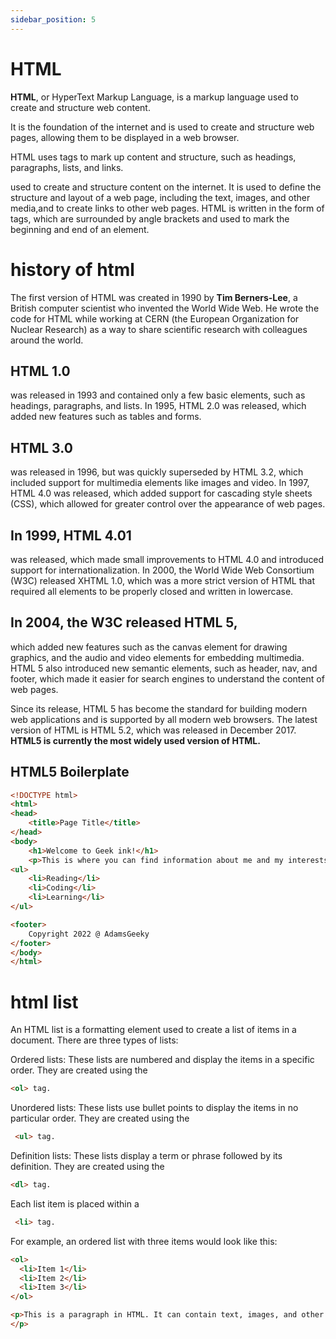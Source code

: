 ```yaml
---
sidebar_position: 5
---
```


# HTML 

**HTML**, or HyperText Markup Language, is a markup language used to create and structure web content. 

It is the foundation of the internet and is used to create and structure web pages, allowing them to be displayed in a web browser. 

HTML uses tags to mark up content and structure, such as headings, paragraphs, lists, and links. 

used to create and structure content on the internet. It is used to define the structure and layout of a web page, including the text, images, and other media,and to create links to other web pages.
HTML is written in the form of tags, which are surrounded by angle brackets and used 
to mark the beginning and end of an element. 

# history of html
The first version of HTML was created in 1990 by **Tim Berners-Lee**, a British computer scientist who invented the World Wide Web. He wrote the code for HTML while working at CERN (the European Organization for Nuclear Research) as a way to share scientific research with colleagues around the world.

## HTML 1.0
was released in 1993 and contained only a few basic elements, such as headings, paragraphs, and lists. In 1995, HTML 2.0 was released, which added new features such as tables and forms.

## HTML 3.0
was released in 1996, but was quickly superseded by HTML 3.2, which included support for multimedia elements like images and video. In 1997, HTML 4.0 was released, which added support for cascading style sheets (CSS), which allowed for greater control over the appearance of web pages.

## In 1999, HTML 4.01
was released, which made small improvements to HTML 4.0 and introduced support for internationalization. In 2000, the World Wide Web Consortium (W3C) released XHTML 1.0, which was a more strict version of HTML that required all elements to be properly closed and written in lowercase.

## In 2004, the W3C released HTML 5,

which added new features such as the canvas element for drawing graphics, and the audio and video elements for embedding multimedia. HTML 5 also introduced new semantic elements, such as header, nav, and footer, which made it easier for search engines to understand the content of web pages.

Since its release, HTML 5 has become the standard for building modern web applications and is supported by all modern web browsers. The latest version of HTML is HTML 5.2, which was released in December 2017.
**HTML5 is currently the most widely used version of HTML.**

## HTML5 Boilerplate

```html
<!DOCTYPE html>
<html>
<head>
	<title>Page Title</title>
</head>
<body>
	<h1>Welcome to Geek ink!</h1>
	<p>This is where you can find information about me and my interests.</p>
<ul>
	<li>Reading</li>
	<li>Coding</li>
	<li>Learning</li>
</ul>

<footer>
	Copyright 2022 @ AdamsGeeky
</footer>
</body>
</html>
```

# html list

An HTML list is a formatting element used to create a list of items in a document. There are three types of lists:

Ordered lists: These lists are numbered and display the items in a specific order. They are created using the 
```html
<ol> tag.
```
Unordered lists: These lists use bullet points to display the items in no particular order. They are created using the
```html
 <ul> tag.
```
Definition lists: These lists display a term or phrase followed by its definition. They are created using the 
```html
<dl> tag.
```
Each list item is placed within a
```html
 <li> tag.
```  
For example, an ordered list with three items would look like this:
```html
<ol>
  <li>Item 1</li>
  <li>Item 2</li>
  <li>Item 3</li>
</ol>
```

```html
<p>This is a paragraph in HTML. It can contain text, images, and other HTML elements. You can style it with CSS or manipulate it with JavaScript. It is an important part of web design and development.
</p>
```